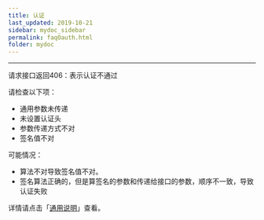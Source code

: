 ```yaml
---
title: 认证
last_updated: 2019-10-21
sidebar: mydoc_sidebar
permalink: faqOauth.html
folder: mydoc
---
```


---

请求接口返回406：表示认证不通过
 
请检查以下项：

- 通用参数未传递
- 未设置认证头
- 参数传递方式不对
- 签名值不对


可能情况：

- 算法不对导致签名值不对。
- 签名算法正确的，但是算签名的参数和传递给接口的参数，顺序不一致，导致认证失败
 
详情请点击「[通用说明](instruction.html)」查看。



